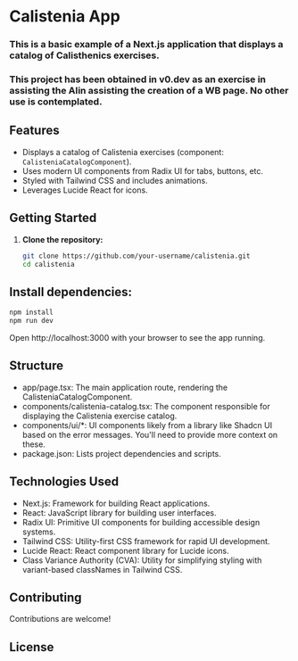 # Calistenia App

### This is a basic example of a Next.js application that displays a catalog of Calisthenics exercises.
### This project has been obtained in v0.dev as an exercise in assisting the AI ​​in assisting the creation of a WB page. No other use is contemplated.

## Features

- Displays a catalog of Calistenia exercises (component: `CalisteniaCatalogComponent`).
- Uses modern UI components from Radix UI for tabs, buttons, etc.
- Styled with Tailwind CSS and includes animations.
- Leverages Lucide React for icons.

## Getting Started

1. **Clone the repository:**

   ```bash
   git clone https://github.com/your-username/calistenia.git 
   cd calistenia
   ```


## Install dependencies:
```bash
npm install
npm run dev
```

Open http://localhost:3000 with your browser to see the app running.

## Structure
- app/page.tsx: The main application route, rendering the CalisteniaCatalogComponent.
- components/calistenia-catalog.tsx: The component responsible for displaying the Calistenia exercise catalog.
- components/ui/*: UI components likely from a library like Shadcn UI based on the error messages. You'll need to provide more context on these.
- package.json: Lists project dependencies and scripts.


## Technologies Used
- Next.js: Framework for building React applications.
- React: JavaScript library for building user interfaces.
- Radix UI: Primitive UI components for building accessible design systems.
- Tailwind CSS: Utility-first CSS framework for rapid UI development.
- Lucide React: React component library for Lucide icons.
- Class Variance Authority (CVA): Utility for simplifying styling with variant-based classNames in Tailwind CSS.


## Contributing
Contributions are welcome!

## License

